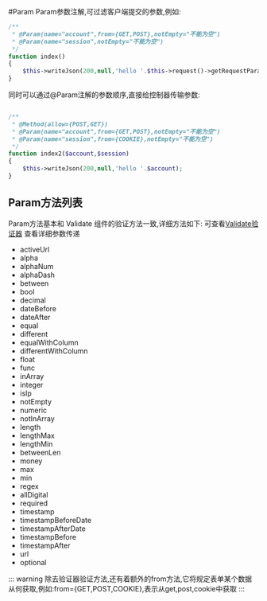 #Param
Param参数注解,可过滤客户端提交的参数,例如:  

```php
/**
 * @Param(name="account",from={GET,POST},notEmpty="不能为空")
 * @Param(name="session",notEmpty="不能为空")
 */
function index()
{
    $this->writeJson(200,null,'hello '.$this->request()->getRequestParam('account'));
}
```

同时可以通过@Param注解的参数顺序,直接给控制器传输参数:
```php

/**
 * @Method(allow={POST,GET})
 * @Param(name="account",from={GET,POST},notEmpty="不能为空")
 * @Param(name="session",from={COOKIE},notEmpty="不能为空")
 */
function index2($account,$session)
{
    $this->writeJson(200,null,'hello '.$account);
}
```

## Param方法列表
Param方法基本和 Validate 组件的验证方法一致,详细方法如下:
可查看[Validate验证器](../validate.md) 查看详细参数传递

- activeUrl
- alpha
- alphaNum
- alphaDash
- between
- bool
- decimal
- dateBefore
- dateAfter
- equal
- different
- equalWithColumn
- differentWithColumn
- float
- func
- inArray
- integer
- isIp
- notEmpty
- numeric
- notInArray
- length
- lengthMax
- lengthMin
- betweenLen
- money
- max
- min
- regex
- allDigital
- required
- timestamp
- timestampBeforeDate
- timestampAfterDate
- timestampBefore
- timestampAfter
- url
- optional

::: warning
除去验证器验证方法,还有着额外的from方法,它将规定表单某个数据从何获取,例如:from={GET,POST,COOKIE},表示从get,post,cookie中获取
:::